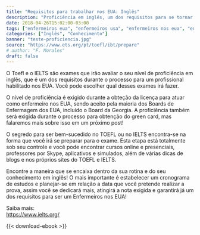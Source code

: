 ```yaml
---
title: "Requisitos para trabalhar nos EUA: Inglês"
description: "Proficiência em inglês, um dos requisitos para se tornar enfermeiros nos EUA."
date: 2018-04-26T15:02:00-03:00
tags: ["enfermeiros eua", "enfermeiros usa", "enfermeiros nos eua", "enfermagem sem fronteiras", "nurse", "international nurses", "foreign nurses", "home care", "nclex", "cgfns", "TOEFL", "TOEFL preparation", "toefl test", "IELTS", "IELTS preparation", "IELTS test"]
categories: ["Inglês", "Conhecimento"]
banner: "teste-proficiencia.jpg"
source: "https://www.ets.org/pt/toefl/ibt/prepare"
# author: "F. Morales"
draft: false
---
```


O Toefl e o IELTS são exames que irão avaliar o seu nível de proficiência em inglês, que é um dos requisitos durante o processo para um profissional habilitado nos EUA. Você pode escolher qual desses exames irá fazer.

O nível de proficiência é exigido durante a obteção da licença para atuar como enfermeiro nos EUA, sendo aceito pela maioria dos Boards de Enfermagem dos EUA, incluído o Board da Georgia. A proficiência também será exigida durante o processo para obtenção do green card, mas falaremos mais sobre isso em um próximo post!

O segredo para ser bem-sucedido no TOEFL ou no IELTS encontra-se na forma que você irá se preparar para o exame. Esta etapa está totalmente sob seu controle e você pode encontrar cursos online e presenciais, professores por Skype, aplicativos e simulados, além de várias dicas de blogs e nos próprios sites do TOEFL e IELTS.

Encontre a maneira que se encaixa dentro da sua rotina e do seu conhecimento em inglês! O mais importante é estabelecer um cronograma de estudos e planejar-se em relação a data que você pretende realizar a prova, assim você se dedicará mais, atingirá a nota exigida e garantirá já um dos requisitos para ser um Enfermeiros nos EUA!

Saiba mais:  
<https://www.ielts.org/>

{{< download-ebook >}}
